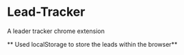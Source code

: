 # Lead-Tracker
A leader tracker chrome extension


** Used localStorage to store the leads within the browser** 